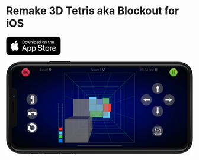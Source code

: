 # Remake 3D Tetris aka Blockout for iOS

<a href="https://apps.apple.com/ru/app/polycuberis/id1509292389" target="_blank"><img src="/docs/assets/img/Appstore.png" 
alt="App Store: Polycuberis" width="147" height="50" /></a>

![Screenshot](/docs/assets/img/Screenshot.png)
